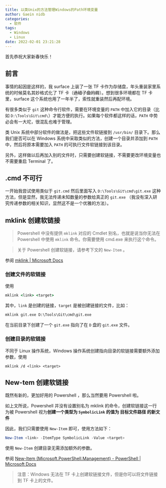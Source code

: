 ```yaml
---
title: 以类Unix的方法管理Windows的Path环境变量
author: Gaein nidb
categories:
  - 软件
tags:
  - Windows
  - Linux
date: 2022-02-01 23:21:28
---
```


首先恭祝大家新春快乐！

## 前言

事情的起因是这样的，我 surface 上装了一张 TF 卡作为存储盘，年头重装家里系统的时候莫名其妙格式化了 TF 卡（~~选错了盘的屑~~）。想到很多环境都在 TF 卡里，surface 这个系统也用了一年半了，索性就重装然后再配环境。

有很多类似于 `git` 这种命令行软件，需要在环境变量的 `PATH` 中加入它的目录（比如 `D:\Tools\Git\cmd\`）才能方便的执行。如果每个软件都这样的话，`PATH` 中势必会有一大坨，很混乱也难于管理。

类 Unix 系统中部分软件的做法是，把这些文件软链接到 `/usr/bin/` 目录下。那么我们是否可以在 Windows 系统中采取类似的方法，创建一个目录并添加到 `PATH` 中，然后将原本需要加入 `PATH` 的可执行文件软链接到该目录。

另外，这样做以后再加入别的文件时，只需要创建软链接，不需要更改环境变量也不需要重启 Terminal 了。

## .cmd 不可行

一开始我尝试使用类似于 `git.cmd` 然后里面写入 `D:\Tools\Git\cmd\git.exe` 这种方法，但是显然，我无法传递未知数量的参数给真正的 `git.exe` （我没有深入研究传递参数的相关知识，显然这不是一个优雅的方法）。

## mklink 创建软链接

> Powershell 中没有提供 `mklink` 对应的 Cmdlet 别名，也就是说当你无法在 Powershell 中使用 `mklink` 命令。你需要使用 cmd.exe 来执行这个命令。

> 关于 Powershell 创建软链接，请参考下文的 `New-Item` 。

参阅 [mklink | Microsoft Docs](https://docs.microsoft.com/en-us/windows-server/administration/windows-commands/mklink)

### 创建文件的软链接

使用

```cmd
mklink <link> <target>
```

其中，`link` 是创建的链接，`target` 是被创建链接的文件，比如：

```cmd
mklink git.exe D:\Tools\Git\cmd\git.exe
```

在当前目录下创建了一个 `git.exe` 指向了在 `D` 盘的 `git.exe` 文件。

### 创建目录的软链接

不同于 Linux 操作系统，Windows 操作系统创建指向目录的软链接需要额外添加参数，使用

```winbatch
mklink /d <link> <target>
```

## New-tem 创建软链接

既然有新的，更加好用的 Powershell ，那么当然要用 Powershell 啦。

如上文所说，Powershell 并没有设置别名为 mklink 的命令，创建软链接这一行为被 Powershell 视为**创建一个类型为 `SymbolicLink` 的值为 目标文件路径 的新文件**

因此，我们只需要使用 `New-Item` 即可，使用方法如下：

```powershell
New-Item <link> -ItemType SymbolicLink -Value <target>
```

使用 `New-Item` 创建目录无需添加额外的参数。

参阅 [New-Item (Microsoft.PowerShell.Management) - PowerShell | Microsoft Docs](https://docs.microsoft.com/en-us/powershell/module/microsoft.powershell.management/new-item?view=powershell-7.2#example-7--create-a-symbolic-link-to-a-file-or-folder)

> 注意：Windows 无法在 TF 卡上创建软链接文件，但是你可以将文件链接到 TF 卡上的文件。

